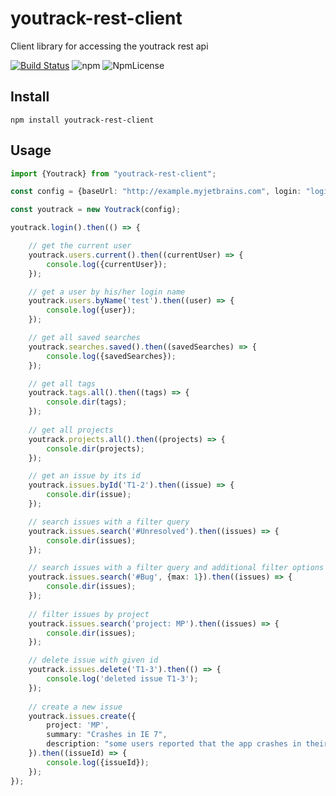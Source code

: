 # youtrack-rest-client
Client library for accessing the youtrack rest api

[![Build Status](https://travis-ci.com/shanehofstetter/youtrack-rest-client.svg?branch=master)](https://travis-ci.com/shanehofstetter/youtrack-rest-client)
![npm](https://img.shields.io/npm/v/youtrack-rest-client.svg)
![NpmLicense](https://img.shields.io/npm/l/youtrack-rest-client.svg)


## Install
```
npm install youtrack-rest-client
```

## Usage

```typescript
import {Youtrack} from "youtrack-rest-client";

const config = {baseUrl: "http://example.myjetbrains.com", login: "login", password: "password"};

const youtrack = new Youtrack(config);

youtrack.login().then(() => {

    // get the current user
    youtrack.users.current().then((currentUser) => {
        console.log({currentUser});
    });

    // get a user by his/her login name
    youtrack.users.byName('test').then((user) => {
        console.log({user});
    });

    // get all saved searches
    youtrack.searches.saved().then((savedSearches) => {
        console.log({savedSearches});
    });

    // get all tags
    youtrack.tags.all().then((tags) => {
        console.dir(tags);
    });
    
    // get all projects
    youtrack.projects.all().then((projects) => {
        console.dir(projects);
    });

    // get an issue by its id
    youtrack.issues.byId('T1-2').then((issue) => {
        console.dir(issue);
    });

    // search issues with a filter query
    youtrack.issues.search('#Unresolved').then((issues) => {
        console.dir(issues);
    });

    // search issues with a filter query and additional filter options (available are: max, with, after)
    youtrack.issues.search('#Bug', {max: 1}).then((issues) => {
        console.dir(issues);
    });
    
    // filter issues by project
    youtrack.issues.search('project: MP').then((issues) => {
        console.dir(issues);
    });

    // delete issue with given id
    youtrack.issues.delete('T1-3').then(() => {
        console.log('deleted issue T1-3');
    });
    
    // create a new issue
    youtrack.issues.create({
        project: 'MP',
        summary: "Crashes in IE 7",
        description: "some users reported that the app crashes in their favorite browser."
    }).then((issueId) => {
        console.log({issueId});
    });
});

```